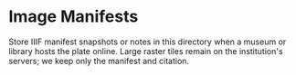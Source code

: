 # Image Manifests

Store IIIF manifest snapshots or notes in this directory when a museum or library hosts the plate online. Large raster tiles remain on the institution's servers; we keep only the manifest and citation.
